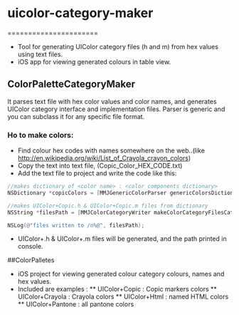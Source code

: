 # uicolor-category-maker
======================

* Tool for generating UIColor category files (h and m) from hex values using text files.
* iOS app for viewing generated colours in table view.

## ColorPaletteCategoryMaker

It parses text file with hex color values and color names, and generates UIColor category interface and implementation files.
Parser is generic and you can subclass it for any specific file format.

### Ho to make colors:

* Find colour hex codes with names somewhere on the web..(like http://en.wikipedia.org/wiki/List_of_Crayola_crayon_colors)
* Copy the text into text file, (Copic_Color_HEX_CODE.txt)
* Add the text file to project and write the code like this:

``` objective-c
//makes dictionary of <color name> : <color components dictionary>
NSDictionary *copicColors = [MMJGenericColorParser genericColorsDictionaryWithFileName:@"Copic_Color_HEX_CODE" fileType:@"txt"];

//makes UIColor+Copic.h & UIColor+Copic.m files from dictionary
NSString *filesPath = [MMJColorCategoryWriter makeColorCategoryFilesCategoryName:@"Copic" colorsDictionary:copicColors directory:@"Documents"];

NSLog(@"files written to /n%@", filesPath);
```
* UIColor+<category name>.h & UIColor+<category name>.m files will be generated, and the path printed in console.

##ColorPalletes
* iOS project for viewing generated colour category colours, names and hex values.
* Included are examples :
** UIColor+Copic : Copic markers colors
** UIColor+Crayola : Crayola colors
** UIColor+Html : named HTML colors
** UIColor+Pantone : all pantone colors
